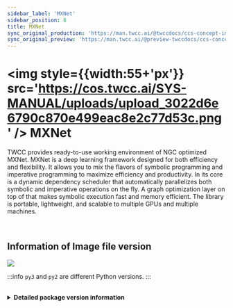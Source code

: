 ```yaml
---
sidebar_label: 'MXNet'
sidebar_position: 8
title: MXNet
sync_original_production: 'https://man.twcc.ai/@twccdocs/ccs-concept-image-mxnet-en' 
sync_original_preview: 'https://man.twcc.ai/@preview-twccdocs/ccs-concept-image-mxnet-en' 
---
```



# <img style={{width:55+'px'}} src='https://cos.twcc.ai/SYS-MANUAL/uploads/upload_3022d6e6790c870e499eac8e2c77d53c.png' /> MXNet



TWCC provides ready-to-use working environment of NGC optimized MXNet. MXNet is a deep learning framework designed for both efficiency and flexibility. It allows you to mix the flavors of symbolic programming and imperative programming to maximize efficiency and productivity. In its core is a dynamic dependency scheduler that automatically parallelizes both symbolic and imperative operations on the fly. A graph optimization layer on top of that makes symbolic execution fast and memory efficient. The library is portable, lightweight, and scalable to multiple GPUs and multiple machines.

<br/>

## <i class="fa fa-sticky-note" aria-hidden="true"></i> <span class="ccsimglist">Information of Image file version</span>

![](https://cos.twcc.ai/SYS-MANUAL/uploads/upload_583d099d5b65e536231dc2e079ed8c95.png)

:::info
`py3` and `py2` are different Python versions.
:::

<br/>

<details class="docspoiler">

<summary><b>Detailed package version information</b></summary>

- [mxnet-21.08-py3](https://docs.nvidia.com/deeplearning/frameworks/mxnet-release-notes/rel_21-08.html#rel_21-08)
- [mxnet-21.06-py3](https://docs.nvidia.com/deeplearning/frameworks/mxnet-release-notes/rel_21-06.html#rel_21-06)
- [mxnet-21.02-py3](https://docs.nvidia.com/deeplearning/frameworks/mxnet-release-notes/rel_21-02.html#rel_21-02)
- [mxnet-20.11-py3](https://docs.nvidia.com/deeplearning/frameworks/mxnet-release-notes/rel_20-11.html#rel_20-11)
- [mxnet-20.08-py3](https://docs.nvidia.com/deeplearning/frameworks/mxnet-release-notes/rel_20-08.html#rel_20-08)
- [mxnet-20.06-py3](https://docs.nvidia.com/deeplearning/frameworks/mxnet-release-notes/rel_20-06.html#rel_20-06)
- [mxnet-20.02-py3](https://docs.nvidia.com/deeplearning/frameworks/mxnet-release-notes/rel_20-02.html#rel_20-02)
- [mxnet-19.11-py3](https://docs.nvidia.com/deeplearning/frameworks/mxnet-release-notes/rel_19-11.html#rel_19-11)
- [mxnet-19.08-py3](https://docs.nvidia.com/deeplearning/frameworks/mxnet-release-notes/rel_19-08.html#rel_19-08)
- [mxnet-19.02-py3-v1](https://docs.nvidia.com/deeplearning/frameworks/mxnet-release-notes/rel_19-02.html#rel_19-02)
- [mxnet-18.12-py3-v1](https://docs.nvidia.com/deeplearning/frameworks/mxnet-release-notes/rel_18.12.html#rel_18.12)
- [mxnet-18.10-py3-v1](https://docs.nvidia.com/deeplearning/frameworks/mxnet-release-notes/rel_18.10.html#rel_18.10)
- [mxnet-18.08-py3-v1](https://docs.nvidia.com/deeplearning/frameworks/mxnet-release-notes/rel_18.08.html#rel_18.08)
- [mxnet-18.08-py2-v1](https://docs.nvidia.com/deeplearning/frameworks/mxnet-release-notes/rel_18.08.html#rel_18.08)

</details>